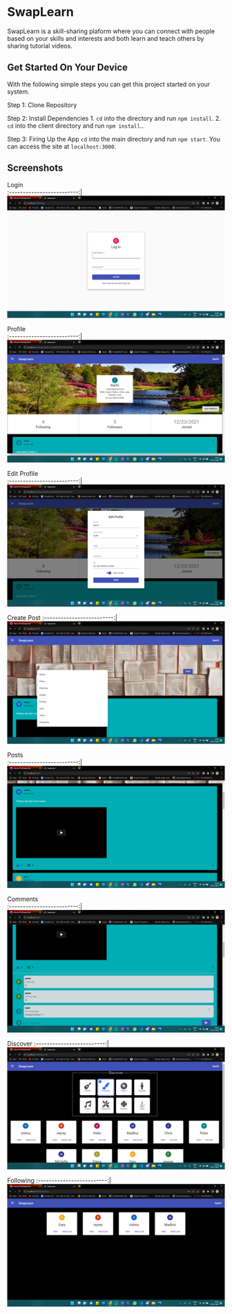 # SwapLearn
SwapLearn is a skill-sharing plaform where you can connect with people based on your skills and interests and both learn and teach others by sharing tutorial videos. 

## Get Started On Your Device
With the following simple steps you can get this project started on your system.

Step 1: Clone Repository

Step 2: Install Dependencies
        1. `cd` into the directory and run `npm install`.
        2. `cd` into the client directory and run `npm install`..

Step 3: Firing Up the App
        `cd` into the main directory and run `npm start`. You can access the site at `localhost:3000`.


## Screenshots

Login                     
:-------------------------:|
![Login](https://github.com/vishnu1910/SwapLearn/blob/main/demo/log.png)   

Profile                    
:-------------------------:|
![Profile](https://github.com/vishnu1910/SwapLearn/blob/main/demo/profile.png)  

Edit Profile                    
:-------------------------:|
![Edit-Profile](https://github.com/vishnu1910/SwapLearn/blob/main/demo/edit-profile.png)  

Create Post
:-------------------------:|
![Create-Post](https://github.com/vishnu1910/SwapLearn/blob/main/demo/create.png)  

Posts                   
:-------------------------:|
![Posts](https://github.com/vishnu1910/SwapLearn/blob/main/demo/list.png) 

Comments                  
:-------------------------:|
![Comments](https://github.com/vishnu1910/SwapLearn/blob/main/demo/comment.png) 

Discover 
:-------------------------:|
![Discover](https://github.com/vishnu1910/SwapLearn/blob/main/demo/discover.png) 

Following
:-------------------------:|
![Following](https://github.com/vishnu1910/SwapLearn/blob/main/demo/followings.png) 



